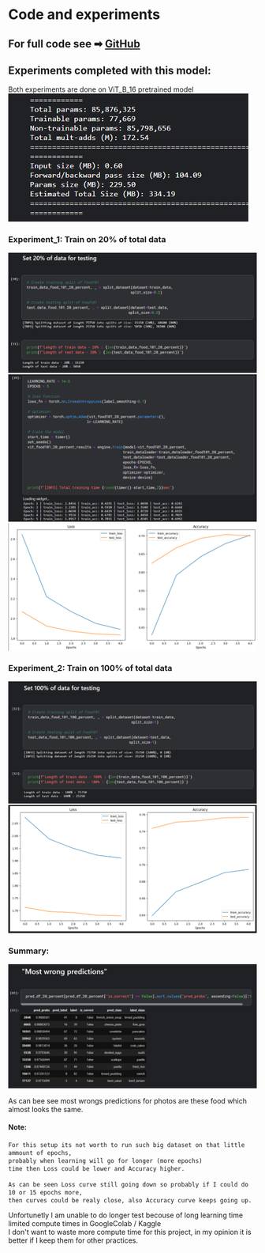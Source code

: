 # Code and experiments

## For full code see ➡ [GitHub](https://github.com/DarekW90/PyTorch_food101_doc_repo/blob/main/foodvision-bootcamp.ipynb)

## Experiments completed with this model:
Both experiments are done on ViT_B_16 pretrained model<br/>
![vit_b_16_params](https://github.com/DarekW90/PyTorch_food101_doc_repo/blob/main/Images/model.png?raw=true)

### Experiment_1: Train on 20% of total data 

![20_percent_data](https://github.com/DarekW90/PyTorch_food101_doc_repo/blob/main/Images/20_percent_for_testing.png?raw=true)
![20_percent_data_training](https://github.com/DarekW90/PyTorch_food101_doc_repo/blob/main/Images/20_percent_data_training.png?raw=true)
![curves_20_percent_data](https://github.com/DarekW90/PyTorch_food101_doc_repo/blob/main/Images/curves_20_percent_data.png?raw=true)

### Experiment_2: Train on 100% of total data

![100_percent_training_data](https://github.com/DarekW90/PyTorch_food101_doc_repo/blob/main/Images/100_percent_for_testing.png?raw=true)
![curves_100_percent_data](https://github.com/DarekW90/PyTorch_food101_doc_repo/blob/main/Images/curves_100_percent_data.png?raw=true)


### Summary:
![most_wrong](https://github.com/DarekW90/PyTorch_food101_doc_repo/blob/main/Images/most_wrong.png?raw=true)

As can bee see most wrongs predictions for photos are these food which almost looks the same.

#### Note:
    For this setup its not worth to run such big dataset on that little ammount of epochs, 
    probably when learning will go for longer (more epochs) 
    time then Loss could be lower and Accuracy higher.

    As can be seen Loss curve still going down so probably if I could do 10 or 15 epochs more,
    then curves could be realy close, also Accuracy curve keeps going up.

Unfortunetly I am unable to do longer test becouse of long learning time limited compute times in GoogleColab / Kaggle<br/>
I don't want to waste more compute time for this project, in my opinion it is better if I keep them for other practices.
